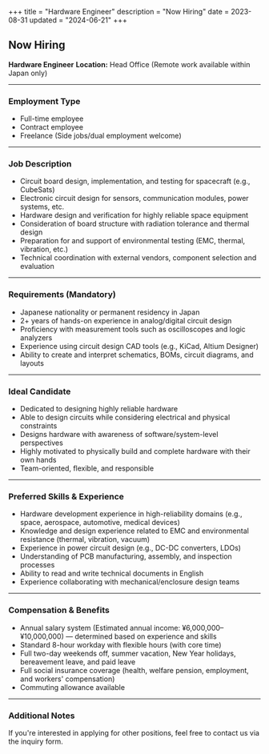 +++
title = "Hardware Engineer"
description = "Now Hiring"
date = 2023-08-31
updated = "2024-06-21"
+++

## Now Hiring
**Hardware Engineer**
**Location:** Head Office (Remote work available within Japan only)

---

### Employment Type
- Full-time employee
- Contract employee
- Freelance (Side jobs/dual employment welcome)

---

### Job Description
- Circuit board design, implementation, and testing for spacecraft (e.g., CubeSats)
- Electronic circuit design for sensors, communication modules, power systems, etc.
- Hardware design and verification for highly reliable space equipment
- Consideration of board structure with radiation tolerance and thermal design
- Preparation for and support of environmental testing (EMC, thermal, vibration, etc.)
- Technical coordination with external vendors, component selection and evaluation

---

### Requirements (Mandatory)
- Japanese nationality or permanent residency in Japan
- 2+ years of hands-on experience in analog/digital circuit design
- Proficiency with measurement tools such as oscilloscopes and logic analyzers
- Experience using circuit design CAD tools (e.g., KiCad, Altium Designer)
- Ability to create and interpret schematics, BOMs, circuit diagrams, and layouts

---

### Ideal Candidate
- Dedicated to designing highly reliable hardware
- Able to design circuits while considering electrical and physical constraints
- Designs hardware with awareness of software/system-level perspectives
- Highly motivated to physically build and complete hardware with their own hands
- Team-oriented, flexible, and responsible

---

### Preferred Skills & Experience
- Hardware development experience in high-reliability domains (e.g., space, aerospace, automotive, medical devices)
- Knowledge and design experience related to EMC and environmental resistance (thermal, vibration, vacuum)
- Experience in power circuit design (e.g., DC-DC converters, LDOs)
- Understanding of PCB manufacturing, assembly, and inspection processes
- Ability to read and write technical documents in English
- Experience collaborating with mechanical/enclosure design teams

---

### Compensation & Benefits
- Annual salary system (Estimated annual income: ¥6,000,000–¥10,000,000) — determined based on experience and skills
- Standard 8-hour workday with flexible hours (with core time)
- Full two-day weekends off, summer vacation, New Year holidays, bereavement leave, and paid leave
- Full social insurance coverage (health, welfare pension, employment, and workers' compensation)
- Commuting allowance available

---

### Additional Notes
If you're interested in applying for other positions, feel free to contact us via the inquiry form.
